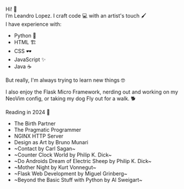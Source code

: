 Hi! 👋  
I’m Leandro Lopez. I craft code 💻 with an artist's touch 🖌️  
I have experience with:  
  - Python 🐍  
  - HTML 🏗️  
  - CSS 🕶️  
  - JavaScript ✨  
  - Java ☕  

But really, I'm always trying to learn new things 🤓  
  
I also enjoy the Flask Micro Framework, nerding out and working on my NeoVim config, or taking my dog Fly out for a walk. 🐕  
  
Reading in 2024 📖  
  - The Birth Partner
  - The Pragmatic Programmer
  - NGINX HTTP Server
  - Design as Art by Bruno Munari
  - ~Contact by Carl Sagan~
  - ~Counter Clock World by Philip K. Dick~
  - ~Do Androids Dream of Electric Sheep by Philip K. Dick~
  - ~Mother Night by Kurt Vonnegut~
  - ~Flask Web Development by Miguel Grinberg~
  - ~Beyond the Basic Stuff with Python by Al Sweigart~

  
<!---
musrex/musrex is a ✨ special ✨ repository because its `README.md` (this file) appears on your GitHub profile.
You can click the Preview link to take a look at your changes.
--->
